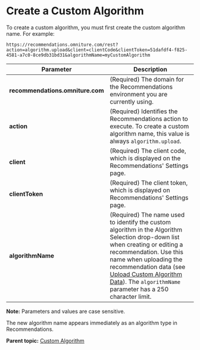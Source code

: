# Create a Custom Algorithm

To create a custom algorithm, you must first create the custom algorithm name. For example:

```
https://recommendations.omniture.com/rest?action=algorithm.upload&client=clientCode&clientToken=51dafdf4-f825-4581-a7c0-8ce9db31bd31&algorithmName=myCustomAlgorithm
```

|Parameter|Description|
|---------|-----------|
|**recommendations.omniture.com** | \(Required\) The domain for the Recommendations environment you are currently using. |
| **action** | \(Required\) Identifies the Recommendations action to execute. To create a custom algorithm name, this value is always `algorithm.upload`. |
| **client** | \(Required\) The client code, which is displayed on the Recommendations' Settings page. |
| **clientToken** | \(Required\) The client token, which is displayed on Recommendations' Settings page. |
| **algorithmName** | \(Required\) The name used to identify the custom algorithm in the Algorithm Selection drop-down list when creating or editing a recommendation. Use this name when uploading the recommendation data \(see [Upload Custom Algorithm Data](r_upload_custom_algorithm_data.md#)\). The `algorithmName` parameter has a 250 character limit. |

**Note:** Parameters and values are case sensitive.

The new algorithm name appears immediately as an algorithm type in Recommendations.

**Parent topic:** [Custom Algorithm](../custom_algorithm/r_recs_custom_algorithm.md)

